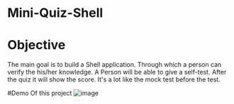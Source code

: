 # Mini-Quiz-Shell

# Objective
The main goal is to build a Shell application. Through which a person can verify the his/her knowledge. A Person will be able to give a self-test. After the quiz it will show the score. It's a lot like the mock test before the test.

#Demo Of this project 
![image](https://user-images.githubusercontent.com/63856744/167874947-fc40d86d-2503-4d0a-8f8b-7bd855072199.png)

